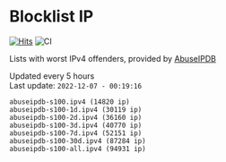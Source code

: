 # Blocklist IP

[![Hits](https://hits.seeyoufarm.com/api/count/incr/badge.svg?url=https%3A%2F%2Fgithub.com%2Fborestad%2Fblocklist-ip%2F&count_bg=%2379C83D&title_bg=%23555555&icon=&icon_color=%23E7E7E7&title=hits&edge_flat=false)](https://hits.seeyoufarm.com)  ![CI](https://img.shields.io/github/workflow/status/borestad/blocklist-ip/CI?style=flat-square)

Lists with worst IPv4 offenders, provided by [AbuseIPDB](https://www.abuseipdb.com/)

<!-- FOOTER-PLACEHOLDER -->
Updated every 5 hours<br>
Last update: `2022-12-07 - 00:19:16`
```
abuseipdb-s100.ipv4 (14820 ip)
abuseipdb-s100-1d.ipv4 (30119 ip)
abuseipdb-s100-2d.ipv4 (36160 ip)
abuseipdb-s100-3d.ipv4 (40770 ip)
abuseipdb-s100-7d.ipv4 (52151 ip)
abuseipdb-s100-30d.ipv4 (87284 ip)
abuseipdb-s100-all.ipv4 (94931 ip)
```
